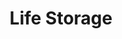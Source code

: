 ---
title: "Life Storage"
url: /round-rock/life-storage-double-creek-drive-6/
shop: storage rental
---